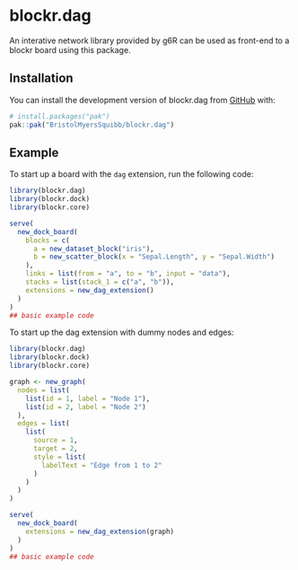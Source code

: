 
<!-- README.md is generated from README.Rmd. Please edit that file -->

# blockr.dag

<!-- badges: start -->

<!-- badges: end -->

An interative network library provided by g6R can be used as front-end
to a blockr board using this package.

## Installation

You can install the development version of blockr.dag from
[GitHub](https://github.com/) with:

``` r
# install.packages("pak")
pak::pak("BristolMyersSquibb/blockr.dag")
```

## Example

To start up a board with the `dag` extension, run the following code:

``` r
library(blockr.dag)
library(blockr.dock)
library(blockr.core)

serve(
  new_dock_board(
    blocks = c(
      a = new_dataset_block("iris"),
      b = new_scatter_block(x = "Sepal.Length", y = "Sepal.Width")
    ),
    links = list(from = "a", to = "b", input = "data"),
    stacks = list(stack_1 = c("a", "b")),
    extensions = new_dag_extension()
  )
)
## basic example code
```

To start up the dag extension with dummy nodes and edges:

``` r
library(blockr.dag)
library(blockr.dock)
library(blockr.core)

graph <- new_graph(
  nodes = list(
    list(id = 1, label = "Node 1"),
    list(id = 2, label = "Node 2")
  ),
  edges = list(
    list(
      source = 1,
      target = 2,
      style = list(
        labelText = "Edge from 1 to 2"
      )
    )
  )
)

serve(
  new_dock_board(
    extensions = new_dag_extension(graph)
  )
)
## basic example code
```
